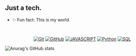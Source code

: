 ## Just a tech.
 - ✨ Fun fact: This is my world.
<br>

<p align="center">
<a href="https://git-scm.com/" title="Git"><img src="https://img.shields.io/badge/git-%23F05033.svg?style=for-the-badge&logo=git&logoColor=white" alt="Git"></a>
 <a href="https://github.com/" title="GitHub"><img src="https://img.shields.io/badge/github-%23121011.svg?style=for-the-badge&logo=github&logoColor=white" alt="GitHub"></a>
 <a href="" title="Javascript"><img src="https://img.shields.io/badge/Javascript-ED8B00?style=for-the-badge&logo=javascript&logoColor=white" alt="JAVASCRIPT"></a>
<a href="" title="Python"><img src="https://img.shields.io/badge/python-BE93D4?style=for-the-badge&logo=python&logoColor=white" alt="Python"></a>
<a href="" title="SQL"><img src="https://img.shields.io/badge/sql-ED8B00?style=for-the-badge&logo=sql&logoColor=white" alt="SQL"></a>

![Anurag's GitHub stats](https://github-readme-stats.vercel.app/api?username=scriptkiddieke&show_icons=true&theme=radical) 

